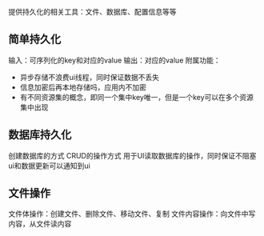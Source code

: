 提供持久化的相关工具：文件、数据库、配置信息等等

## 简单持久化
输入：可序列化的key和对应的value
输出：对应的value
附属功能：
 * 异步存储不浪费ui线程，同时保证数据不丢失
 * 信息加密后再本地存储吗，应用内不加密
 * 有不同资源集的概念，即同一个集中key唯一，但是一个key可以在多个资源集中出现

## 数据库持久化
创建数据库的方式
CRUD的操作方式
用于UI读取数据库的操作，同时保证不阻塞ui和数据更新可以通知到ui

## 文件操作
文件体操作：创建文件、删除文件、移动文件、复制
文件内容操作：向文件中写内容，从文件读内容
